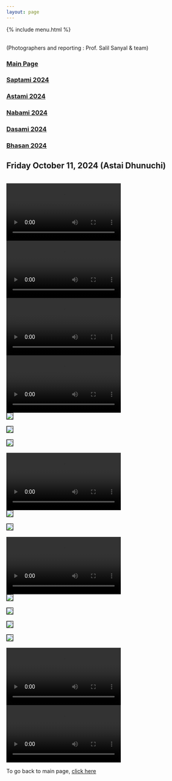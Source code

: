 ```yaml
---
layout: page
---
```


{% include menu.html %}
<div id="fb-root"></div>

<div style="color: orange; font-size:1.5em;font-weight: bold;" id="demo"></div>

<br/>
(Photographers and reporting : Prof. Salil Sanyal &  team)


<h3><a href="/news">Main Page</a> </h3>
<h3><a href="/saptami2024.html">Saptami 2024</a> </h3>
<h3><a href="/astami2024.html">Astami 2024</a> </h3>
<h3><a href="/nabami2024.html">Nabami 2024</a> </h3>
<h3><a href="/dasami2024.html">Dasami 2024</a> </h3>
<h3><a href="/bhasan2024.html">Bhasan 2024</a> </h3>


<h2>Friday October 11, 2024 (Astai Dhunuchi)</h2>

<br/>
<video controls >
  <source src="/images/puja2024/dhunuchi/dhunuchi18.mp4" type="video/mp4">
</video> 

<br/>
<video controls >
  <source src="/images/puja2024/dhunuchi/dhunuchi17.mp4" type="video/mp4">
</video> 

<br/>
<video controls >
  <source src="/images/puja2024/dhunuchi/dhunuchi16.mp4" type="video/mp4">
</video> 

<br/>
<video controls >
  <source src="/images/puja2024/dhunuchi/dhunuchi14.mp4" type="video/mp4">
</video> 

<br/>
<img style="border:1px solid black;" src="/images/puja2024/dhunuchi/dhunuchi13.jpg"/><br/>
<br/>
<img style="border:1px solid black;" src="/images/puja2024/dhunuchi/dhunuchi12.jpg"/><br/>
<br/>
<img style="border:1px solid black;" src="/images/puja2024/dhunuchi/dhunuchi11.jpg"/><br/>

<br/>
<video controls >
  <source src="/images/puja2024/dhunuchi/dhunuchi10.mp4" type="video/mp4">
</video> 

<br/>
<img style="border:1px solid black;" src="/images/puja2024/dhunuchi/dhunuchi9.jpg"/><br/>
<br/>
<img style="border:1px solid black;" src="/images/puja2024/dhunuchi/dhunuchi8.jpg"/><br/>

<br/>
<video controls >
  <source src="/images/puja2024/dhunuchi/dhunuchi7.mp4" type="video/mp4">
</video> 

<br/>
<img style="border:1px solid black;" src="/images/puja2024/dhunuchi/dhunuchi6.jpg"/><br/>
<br/>
<img style="border:1px solid black;" src="/images/puja2024/dhunuchi/dhunuchi5.jpg"/><br/>
<br/>
<img style="border:1px solid black;" src="/images/puja2024/dhunuchi/dhunuchi4.jpg"/><br/>
<br/>
<img style="border:1px solid black;" src="/images/puja2024/dhunuchi/dhunuchi3.jpg"/><br/>

<br/>
<video controls >
  <source src="/images/puja2024/dhunuchi/dhunuchi2.mp4" type="video/mp4">
</video> 

<br/>
<video controls >
  <source src="/images/puja2024/dhunuchi/dhunuchi1.mp4" type="video/mp4">
</video> 


To go back to main page, <a href="/news">click here</a>
